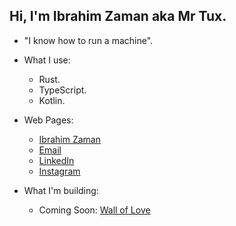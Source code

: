 ## Hi, I'm Ibrahim Zaman aka Mr Tux.

- "I know how to run a machine".
- What I use:
    - Rust.
    - TypeScript.
    - Kotlin.
 
- Web Pages:
    - [Ibrahim Zaman](https://abrahimzaman.com)
    - [Email](mailto:abrahimzaman3@gmail.com)
    - [LinkedIn](https://linkedin.com/in/abrahimzaman360)
    - [Instagram](https://instagram.com/abrahimzaman360)
- What I'm building:
  - Coming Soon: [Wall of Love](https://walloflove.social)

